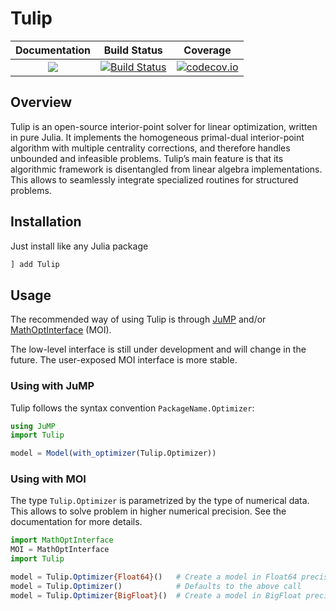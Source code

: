 # Tulip

| **Documentation** | **Build Status** | **Coverage** |
|:-----------------:|:----------------:|:----------:|
| [![](https://img.shields.io/badge/docs-dev-blue.svg)](https://ds4dm.github.io/Tulip.jl/dev/) | [![Build Status](https://travis-ci.org/ds4dm/Tulip.jl.svg?branch=master)](https://travis-ci.org/ds4dm/Tulip.jl) | [![codecov.io](https://codecov.io/github/ds4dm/Tulip.jl/coverage.svg?branch=master)](http://codecov.io/github/ds4dm/Tulip.jl?branch=master)


## Overview
Tulip is an open-source interior-point solver for linear optimization, written in pure Julia.
It implements the homogeneous primal-dual interior-point algorithm with multiple centrality corrections, and therefore handles unbounded and infeasible problems.
Tulip’s main feature is that its algorithmic framework is disentangled from linear algebra implementations.
This allows to seamlessly integrate specialized routines for structured problems.

## Installation

Just install like any Julia package

```julia
] add Tulip
```

## Usage

The recommended way of using Tulip is through [JuMP](https://github.com/JuliaOpt/JuMP.jl) and/or [MathOptInterface](https://github.com/JuliaOpt/MathOptInterface.jl) (MOI).

The low-level interface is still under development and will change in the future.
The user-exposed MOI interface is more stable.

### Using with JuMP
Tulip follows the syntax convention `PackageName.Optimizer`:

```julia
using JuMP
import Tulip

model = Model(with_optimizer(Tulip.Optimizer))
```

### Using with MOI

The type `Tulip.Optimizer` is parametrized by the type of numerical data.
This allows to solve problem in higher numerical precision.
See the documentation for more details.

```julia
import MathOptInterface
MOI = MathOptInterface
import Tulip

model = Tulip.Optimizer{Float64}()   # Create a model in Float64 precision
model = Tulip.Optimizer()            # Defaults to the above call
model = Tulip.Optimizer{BigFloat}()  # Create a model in BigFloat precision
```